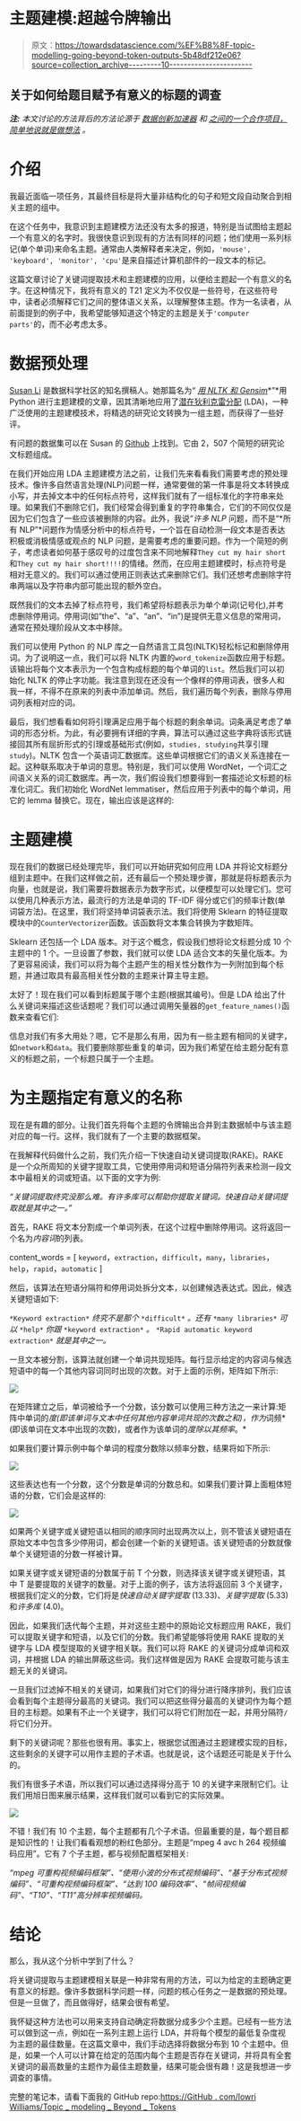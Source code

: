 # 主题建模:超越令牌输出

> 原文：<https://towardsdatascience.com/%EF%B8%8F-topic-modelling-going-beyond-token-outputs-5b48df212e06?source=collection_archive---------10----------------------->

## 关于如何给题目赋予有意义的标题的调查

***注:*** *本文讨论的方法背后的方法论源于* [*数据创新加速器*](https://www.cardiff.ac.uk/data-innovation-accelerator) *和* [*之间的一个合作项目，简单地说就是做想法*](https://www.simplydo.co.uk/) *。*

# 介绍

我最近面临一项任务，其最终目标是将大量非结构化的句子和短文段自动聚合到相关主题的组中。

在这个任务中，我意识到主题建模方法还没有太多的报道，特别是当试图给主题起一个有意义的名字时。我很快意识到现有的方法有同样的问题；他们使用一系列标记(单个单词)来命名主题。通常由人类解释者来决定，例如，`'mouse', 'keyboard', 'monitor', 'cpu'`是来自描述计算机部件的一段文本的标记。

这篇文章讨论了关键词提取技术和主题建模的应用，以便给主题起一个有意义的名字。在这种情况下，我将有意义的 T21 定义为不仅仅是一些符号，在这些符号中，读者必须解释它们之间的整体语义关系，以理解整体主题。作为一名读者，从前面提到的例子中，我希望能够知道这个特定的主题是关于`'computer parts'`的，而不必考虑太多。

# 数据预处理

[Susan Li](https://towardsdatascience.com/@actsusanli) 是数据科学社区的知名撰稿人。她那篇名为“ [*用 NLTK 和 Gensim*](/topic-modelling-in-python-with-nltk-and-gensim-4ef03213cd21)*”*用 Python 进行主题建模的文章，因其清晰地应用了[潜在狄利克雷分配](https://en.wikipedia.org/wiki/Latent_Dirichlet_allocation) (LDA)，一种广泛使用的主题建模技术，将精选的研究论文转换为一组主题，而获得了一些好评。

有问题的数据集可以在 Susan 的 [Github](https://github.com/susanli2016/Machine-Learning-with-Python/blob/master/dataset.csv) 上找到。它由 2，507 个简短的研究论文标题组成。

在我们开始应用 LDA 主题建模方法之前，让我们先来看看我们需要考虑的预处理技术。像许多自然语言处理(NLP)问题一样，通常要做的第一件事是将文本转换成小写，并去掉文本中的任何标点符号，这样我们就有了一组标准化的字符串来处理。如果我们不删除它们，我们经常会得到重复的字符串集合，它们的不同仅仅是因为它们包含了一些应该被删除的内容。此外，我说“*许多 NLP* 问题，而不是“*所有 NLP”*问题作为情感分析中的标点符号，一个旨在自动检测一段文本是否表达积极或消极情感或观点的 NLP 问题，是需要考虑的重要问题。作为一个简短的例子，考虑读者如何基于感叹号的过度包含来不同地解释`They cut my hair short`和`They cut my hair short!!!!`的情绪。然而，在应用主题建模时，标点符号是相对无意义的。我们可以通过使用正则表达式来删除它们。我们还想考虑删除字符串两端以及字符串内部可能出现的额外空白。

既然我们的文本去掉了标点符号，我们希望将标题表示为单个单词(记号化),并考虑删除停用词。停用词(如“the”、“a”、“an”、“in”)是提供无意义信息的常用词，通常在预处理阶段从文本中移除。

我们可以使用 Python 的 NLP 库之一自然语言工具包(NLTK)轻松标记和删除停用词。为了说明这一点，我们可以将 NLTK 内置的`word_tokenize`函数应用于标题。该输出将每个文本表示为一个包含构成标题的每个单词的`list`。然后我们可以初始化 NLTK 的停止字功能。我注意到现在还没有一个像样的停用词表，很多人和我一样，不得不在原来的列表中添加单词。然后，我们遍历每个列表，删除与停用词列表相对应的词。

最后，我们想看看如何将引理满足应用于每个标题的剩余单词。词条满足考虑了单词的形态分析。为此，有必要拥有详细的字典，算法可以通过这些字典将该形式链接回其所有屈折形式的引理或基础形式(例如，`studies, studying`共享引理`study`)。NLTK 包含一个英语词汇数据库。这些单词根据它们的语义关系连接在一起。这种联系取决于单词的意思。特别是，我们可以使用 WordNet，一个词汇之间语义关系的词汇数据库。再一次，我们假设我们想要得到一套描述论文标题的标准化词汇。我们初始化 WordNet lemmatiser，然后应用于列表中的每个单词，用它的 lemma 替换它。现在，输出应该是这样的:

# 主题建模

现在我们的数据已经处理完毕，我们可以开始研究如何应用 LDA 并将论文标题分组到主题中。在我们这样做之前，还有最后一个预处理步骤，那就是将标题表示为向量，也就是说，我们需要将数据表示为数字形式，以便模型可以处理它们。您可以使用几种表示方法，最流行的方法是单词的 TF-IDF 得分或它们的频率计数(单词袋方法)。在这里，我们将坚持单词袋表示法。我们将使用 Sklearn 的特征提取模块中的`CounterVectorizer`函数。该函数将文本集合转换为字数矩阵。

Sklearn 还包括一个 LDA 版本。对于这个概念，假设我们想将论文标题分成 10 个主题中的 1 个。一旦设置了参数，我们就可以使 LDA 适合文本的矢量化版本。为了更容易阅读，我们可以将为每个主题产生的相关性分数作为一列附加到每个标题，并通过取具有最高相关性分数的主题来计算主导主题。

太好了！现在我们可以看到标题属于哪个主题(根据其编号)。但是 LDA 给出了什么关键词来描述这些话题呢？我们可以通过调用矢量器的`get_feature_names()`函数来查看它们:

信息对我们有多大用处？嗯，它不是那么有用，因为有一些主题有相同的关键字，如`network`和`data`。我们要删除那些重复的单词，因为我们希望在给主题分配有意义的标题之前，一个标题只属于一个主题。

# 为主题指定有意义的名称

现在是有趣的部分。让我们首先将每个主题的令牌输出合并到主数据帧中与该主题对应的每一行。这样，我们就有了一个主要的数据框架。

在我解释代码做什么之前，我们先介绍一下快速自动关键词提取(RAKE)。RAKE 是一个众所周知的关键字提取工具，它使用停用词和短语分隔符列表来检测一段文本中最相关的词或短语。以下面的文字为例:

*“关键词提取终究没那么难。有许多库可以帮助你提取关键词。快速自动关键词提取就是其中之一。”*

首先，RAKE 将文本分割成一个单词列表，在这个过程中删除停用词。这将返回一个名为*内容词*的列表。

content_words = [ `keyword`，`extraction`，`difficult`，`many`，`libraries`，`help`，`rapid`，`automatic` ]

然后，该算法在短语分隔符和停用词处拆分文本，以创建候选表达式。因此，候选关键短语如下:

`*Keyword extraction*` *终究不是那个* `*difficult*` *。还有* `*many libraries*` *可以* `*help*` *你跟* `*keyword extraction*` *。* `*Rapid automatic keyword extraction*` *就是其中之一。*

一旦文本被分割，该算法就创建一个单词共现矩阵。每行显示给定的内容词与候选短语中的每一个其他内容词同时出现的次数。对于上面的示例，矩阵如下所示:

![](img/d4c86aaaa8512f85af5ece7e13f6f705.png)

在矩阵建立之后，单词被给予一个分数，该分数可以使用三种方法之一来计算:矩阵中单词的*度(即该单词与文本中任何其他内容单词共现的次数之和)，作为*词频*(即该单词在文本中出现的次数)，或者作为该单词的*度除以其频率*。*

如果我们要计算示例中每个单词的程度分数除以频率分数，结果将如下所示:

![](img/5270385b1d6682c49e02e873f68dc01f.png)

这些表达也有一个分数，这个分数是单词的分数总和。如果我们要计算上面粗体短语的分数，它们会是这样的:

![](img/18948be15f0ddc6a0477a10eb015c33c.png)

如果两个关键字或关键短语以相同的顺序同时出现两次以上，则不管该关键短语在原始文本中包含多少停用词，都会创建一个新的关键短语。该关键短语的分数就像单个关键短语的分数一样被计算。

如果关键字或关键短语的分数属于前 T 个分数，则选择该关键字或关键短语，其中 T 是要提取的关键字的数量。对于上面的例子，该方法将返回前 3 个关键字，根据我们定义的分数，它们将是*快速自动关键字提取* (13.33)、*关键字提取* (5.33)和*许多库* (4.0)。

因此，如果我们迭代每个主题，并对这些主题中的原始论文标题应用 RAKE，我们可以提取关键字和短语，以及它们的分数。我们希望能够将使用 RAKE 提取的关键字与 LDA 模型提取的关键字相关联。我们可以将 RAKE 的关键词分成单词和双词，并根据 LDA 的输出屏蔽这些词。我们这样做是因为 RAKE 会提取可能与该主题无关的关键词。

一旦我们过滤掉不相关的关键词，如果我们对它们的得分进行降序排列，我们应该会看到每个主题得分最高的关键词。我们可以把这些得分最高的关键词作为每个题目的主标题。如果有不止一个关键字，我们可以将它们附加在一起，并用分隔符`/`将它们分开。

剩下的关键词呢？那些也很有用。事实上，根据您试图通过主题建模实现的目标，这些剩余的关键字可以用作主题的子术语。也就是说，这个话题还可能是关于什么的。

我们有很多子术语，所以我们可以通过选择得分高于 10 的关键字来限制它们。让我们用旭日图来展示结果，这样我们就可以看到它的实际效果。

![](img/76fd6df6f4c5bff171ddd38da213cac6.png)

不错！我们有 10 个主题，每个主题都有几个子术语。但最重要的是，每个题目都是知识性的！让我们看看观想的粉红色部分。主题是“mpeg 4 avc h 264 视频编码应用”。它有 7 个子主题，都与视频配置框架相关:

*“mpeg 可重构视频编码框架”、“使用小波的分布式视频编码”、“基于分布式视频编码”、“可重构视频编码框架”、“达到 100 编码效率”、“帧间视频编码”、“T10”、“T11”高分辨率视频编码。*

# 结论

那么，我从这个分析中学到了什么？

将关键词提取与主题建模相关联是一种非常有用的方法，可以为给定的主题确定更有意义的标题。像许多数据科学问题一样，问题的核心任务之一是数据的预处理。但是一旦做了，而且做得好，结果会很有希望。

我怀疑这种方法也可以用来支持自动确定将数据分成多少个主题。已经有一些方法可以做到这一点，例如在一系列主题上运行 LDA，并将每个模型的最低复杂度视为主题的最佳数量。在这篇文章中，我们手动选择将数据分布到 10 个主题中。但是，如果一个人可以计算在给定的范围内每个主题是否存在关键词，并将具有全套关键词的最高数量的主题作为最佳主题数量，结果可能会很有趣！这是我想进一步调查的事情。

完整的笔记本，请看下面我的 GitHub repo:[https://GitHub . com/lowri Williams/Topic _ modeling _ Beyond _ Tokens](https://github.com/LowriWilliams/Topic_Modelling_Beyond_Tokens/blob/master/topic_modelling.ipynb)